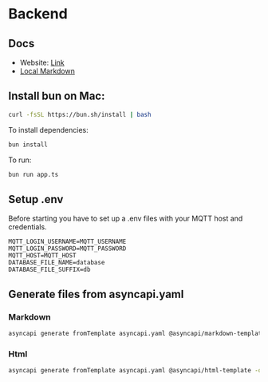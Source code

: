 # Backend

## Docs

- Website: [Link](https://makoeta.github.io/digkickDoc/#operation-send-gameStatus)
- [Local Markdown](./docs/asyncapi.md)

## Install bun on Mac:

```bash
curl -fsSL https://bun.sh/install | bash
```

To install dependencies:

```bash
bun install
```

To run:

```bash
bun run app.ts
```

## Setup .env

Before starting you have to set up a .env files with your MQTT host and credentials.

```dotenv
MQTT_LOGIN_USERNAME=MQTT_USERNAME
MQTT_LOGIN_PASSWORD=MQTT_PASSWORD
MQTT_HOST=MQTT_HOST
DATABASE_FILE_NAME=database
DATABASE_FILE_SUFFIX=db
```

## Generate files from asyncapi.yaml

### Markdown

```bash
asyncapi generate fromTemplate asyncapi.yaml @asyncapi/markdown-template -o docs --force-write
```

### Html

```bash
asyncapi generate fromTemplate asyncapi.yaml @asyncapi/html-template -o docs --force-write
```
